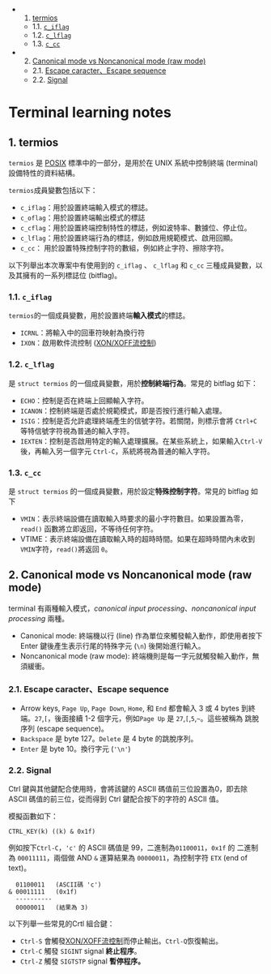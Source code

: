 <!-- vscode-markdown-toc -->
* 1. [termios](#termios)
	* 1.1. [`c_iflag`](#c_iflag)
	* 1.2. [`c_lflag`](#c_lflag)
	* 1.3. [`c_cc`](#c_cc)
* 2. [Canonical mode vs Noncanonical mode (raw mode)](#CanonicalmodevsNoncanonicalmoderawmode)
	* 2.1. [Escape caracter、Escape sequence](#EscapecaracterEscapesequence)
	* 2.2. [Signal](#Signal)

<!-- vscode-markdown-toc-config
	numbering=true
	autoSave=true
	/vscode-markdown-toc-config -->
<!-- /vscode-markdown-toc -->
# Terminal learning notes

##  1. <a name='termios'></a>termios
`termios` 是 [POSIX](references.md#POSIX) 標準中的一部分，是用於在 UNIX 系統中控制終端 (terminal) 設備特性的資料結構。

`termios`成員變數包括以下：
* `c_iflag`：用於設置終端輸入模式的標誌。
* `c_oflag`：用於設置終端輸出模式的標誌
* `c_cflag`：用於設置終端控制特性的標誌，例如波特率、數據位、停止位。
* `c_lflag`：用於設置終端行為的標誌，例如啟用規範模式、啟用回顯。
* `c_cc`： 用於設置特殊控制字符的數組，例如終止字符、擦除字符。
  
以下列舉出本次專案中有使用到的 `c_iflag` 、 `c_lflag` 和 `c_cc` 三種成員變數，以及其擁有的一系列標誌位 (bitflag)。

###  1.1. <a name='c_iflag'></a>`c_iflag`
`termios`的一個成員變數，用於設置終端**輸入模式**的標誌。
* `ICRNL`：將輸入中的回車符映射為換行符
* `IXON`：啟用軟件流控制 ([XON/XOFF流控制](https://en.wikipedia.org/wiki/Software_flow_control))
  
###  1.2. <a name='c_lflag'></a>`c_lflag`
是 `struct termios` 的一個成員變數，用於**控制終端行為**。常見的 bitflag 如下：

* `ECHO`：控制是否在終端上回顯輸入字符。
* `ICANON`：控制終端是否處於規範模式，即是否按行進行輸入處理。
* `ISIG`：控制是否允許處理終端產生的信號字符。若關閉，則標示會將 `Ctrl+C` 等特信號字符視為普通的輸入字符。
* `IEXTEN`：控制是否啟用特定的輸入處理擴展。在某些系統上，如果輸入`Ctrl-V`後，再輸入另一個字元 `Ctrl-C`，系統將視為普通的輸入字符。

###  1.3. <a name='c_cc'></a>`c_cc`
是 `struct termios` 的一個成員變數，用於設定**特殊控制字符**。常見的 bitflag 如下
* `VMIN`：表示終端設備在讀取輸入時要求的最小字符數目。如果設置為零，`read()` 函數將立即返回，不等待任何字符。
* VTIME：表示終端設備在讀取輸入時的超時時間。如果在超時時間內未收到`VMIN`字符，`read()`將返回 `0`。
  
##  2. <a name='CanonicalmodevsNoncanonicalmoderawmode'></a>Canonical mode vs Noncanonical mode (raw mode)
terminal 有兩種輸入模式，*canonical input processing*、*noncanonical input processing* 兩種。
   * Canonical mode: 終端機以行 (line) 作為單位來觸發輸入動作，即使用者按下 Enter 鍵後產生表示行尾的特殊字元 (`\n`) 後開始進行輸入。
   * Noncanonical mode (raw mode): 終端機則是每一字元就觸發輸入動作，無須緩衝。

###  2.1. <a name='EscapecaracterEscapesequence'></a>Escape caracter、Escape sequence
* Arrow keys, `Page Up`, `Page Down`, `Home`, 和 `End` 都會輸入 3 或 4 bytes 到終端。`27`,`[`，後面接續 1-2 個字元，例如`Page Up` 是 `27`,`[`,`5`,`~`。這些被稱為 跳脫序列 (escape sequence)。
* `Backspace` 是 byte 127。`Delete` 是 4 byte 的跳脫序列。
* `Enter` 是 byte 10。換行字元 (`'\n'`)

###  2.2. <a name='Signal'></a>Signal
Ctrl 鍵與其他鍵配合使用時，會將該鍵的 ASCII 碼值前三位設置為0，即去除 ASCII 碼值的前三位，從而得到 Ctrl 鍵配合按下的字符的 ASCII 值。

模擬函數如下：

	CTRL_KEY(k) ((k) & 0x1f)


例如按下`Ctrl-C`，`'c'` 的 ASCII 碼值是 99，二進制為`01100011`，`0x1f` 的 二進制為 `00011111`，兩個做 AND `&` 運算結果為 `00000011`，為控制字符 `ETX` (end of text)。

	  01100011   (ASCII碼 'c')
	& 00011111   (0x1f)
	  ----------
	  00000011   (結果為 3)


以下列舉一些常見的Crtl 組合鍵：

* `Ctrl-S` 會觸發[XON/XOFF流控制](https://en.wikipedia.org/wiki/Software_flow_control)而停止輸出。`Ctrl-Q`恢復輸出。
* `Ctrl-C` 觸發 `SIGINT` signal **終止程序**。
* `Ctrl-Z` 觸發 `SIGTSTP` signal **暫停程序。**